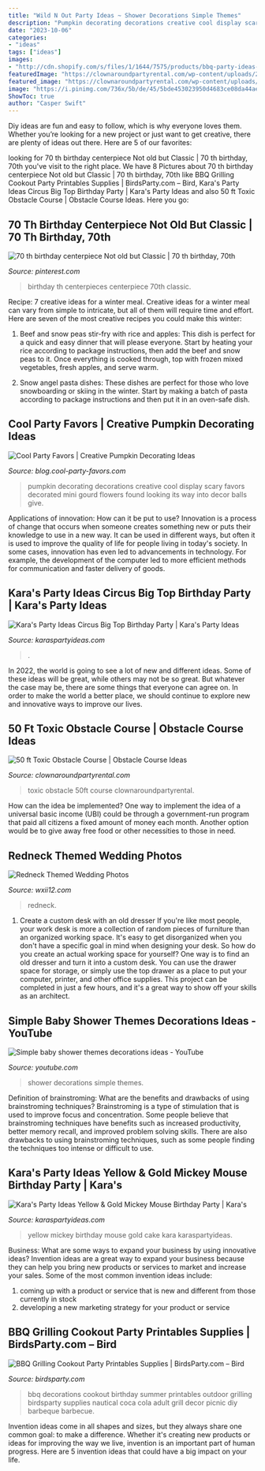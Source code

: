 ```yaml
---
title: "Wild N Out Party Ideas ~ Shower Decorations Simple Themes"
description: "Pumpkin decorating decorations creative cool display scary favors decorated mini gourd flowers found looking its way into decor balls give"
date: "2023-10-06"
categories:
- "ideas"
tags: ["ideas"]
images:
- "http://cdn.shopify.com/s/files/1/1644/7575/products/bbq-party-ideas-coca-cola-printables32_1024x1024.jpg?v=1481365821"
featuredImage: "https://clownaroundpartyrental.com/wp-content/uploads/2018/03/50ft-Toxic-Obstacle3.jpg"
featured_image: "https://clownaroundpartyrental.com/wp-content/uploads/2018/03/50ft-Toxic-Obstacle3.jpg"
image: "https://i.pinimg.com/736x/5b/de/45/5bde453023950d4683ce08da44ae4ceb--birthday-centerpieces-th-birthday.jpg"
ShowToc: true
author: "Casper Swift"
---
```



Diy ideas are fun and easy to follow, which is why everyone loves them. Whether you’re looking for a new project or just want to get creative, there are plenty of ideas out there. Here are 5 of our favorites: 

	

		
looking for 70 th birthday centerpiece Not old but Classic | 70 th birthday, 70th you've visit to the right place. We have 8 Pictures about 70 th birthday centerpiece Not old but Classic | 70 th birthday, 70th like BBQ Grilling Cookout Party Printables Supplies | BirdsParty.com – Bird, Kara&#039;s Party Ideas Circus Big Top Birthday Party | Kara&#039;s Party Ideas and also 50 ft Toxic Obstacle Course | Obstacle Course Ideas. Here you go:
		
    
## 70 Th Birthday Centerpiece Not Old But Classic | 70 Th Birthday, 70th

<img loading=lazy src="https://i.pinimg.com/736x/5b/de/45/5bde453023950d4683ce08da44ae4ceb--birthday-centerpieces-th-birthday.jpg" onerror="this.onerror=null;this.src='https://tse2.mm.bing.net/th?id=OIP.ym4008k9OZKyKZoq0LR5KgHaLy&amp;pid=15.1';" alt="70 th birthday centerpiece Not old but Classic | 70 th birthday, 70th">

_Source: pinterest.com_

>birthday th centerpieces centerpiece 70th classic. 

	

Recipe: 7 creative ideas for a winter meal.
Creative ideas for a winter meal can vary from simple to intricate, but all of them will require time and effort. Here are seven of the most creative recipes you could make this winter: 
1. Beef and snow peas stir-fry with rice and apples: This dish is perfect for a quick and easy dinner that will please everyone. Start by heating your rice according to package instructions, then add the beef and snow peas to it. Once everything is cooked through, top with frozen mixed vegetables, fresh apples, and serve warm. 

2. Snow angel pasta dishes: These dishes are perfect for those who love snowboarding or skiing in the winter. Start by making a batch of pasta according to package instructions and then put it in an oven-safe dish.

    
## Cool Party Favors | Creative Pumpkin Decorating Ideas

<img loading=lazy src="http://blog.cool-party-favors.com/wp-content/uploads/2012/10/Pumpkin-Decorations-764x1024.jpg" onerror="this.onerror=null;this.src='https://tse4.mm.bing.net/th?id=OIP.6DPIdwhpRmsaP7hHhCCxTAHaJ7&amp;pid=15.1';" alt="Cool Party Favors | Creative Pumpkin Decorating Ideas">

_Source: blog.cool-party-favors.com_

>pumpkin decorating decorations creative cool display scary favors decorated mini gourd flowers found looking its way into decor balls give. 

	

Applications of innovation: How can it be put to use?
Innovation is a process of change that occurs when someone creates something new or puts their knowledge to use in a new way. It can be used in different ways, but often it is used to improve the quality of life for people living in today's society. In some cases, innovation has even led to advancements in technology. For example, the development of the computer led to more efficient methods for communication and faster delivery of goods.

    
## Kara&#039;s Party Ideas Circus Big Top Birthday Party | Kara&#039;s Party Ideas

<img loading=lazy src="https://karaspartyideas.com/wp-content/uploads/2017/08/circus3-683x1024.jpg" onerror="this.onerror=null;this.src='https://tse1.mm.bing.net/th?id=OIP.vizCR-0EUPuWs9Kat721gQHaLG&amp;pid=15.1';" alt="Kara&#039;s Party Ideas Circus Big Top Birthday Party | Kara&#039;s Party Ideas">

_Source: karaspartyideas.com_

>. 

	

In 2022, the world is going to see a lot of new and different ideas. Some of these ideas will be great, while others may not be so great. But whatever the case may be, there are some things that everyone can agree on. In order to make the world a better place, we should continue to explore new and innovative ways to improve our lives.

    
## 50 Ft Toxic Obstacle Course | Obstacle Course Ideas

<img loading=lazy src="https://clownaroundpartyrental.com/wp-content/uploads/2018/03/50ft-Toxic-Obstacle3.jpg" onerror="this.onerror=null;this.src='https://tse4.mm.bing.net/th?id=OIP.5PYU4VoYxiT6qgDnHmLu_AHaFj&amp;pid=15.1';" alt="50 ft Toxic Obstacle Course | Obstacle Course Ideas">

_Source: clownaroundpartyrental.com_

>toxic obstacle 50ft course clownaroundpartyrental. 

	

How can the idea be implemented?
One way to implement the idea of a universal basic income (UBI) could be through a government-run program that paid all citizens a fixed amount of money each month. Another option would be to give away free food or other necessities to those in need.

    
## Redneck Themed Wedding Photos

<img loading=lazy src="https://kubrick.htvapps.com/htv-prod-media.s3.amazonaws.com/ibmig/cms/image/wxii/4589830-4589830.jpg?crop=1xw:0.70312500000000000xh;center,top&amp;resize=1200:*" onerror="this.onerror=null;this.src='https://tse1.mm.bing.net/th?id=OIP.z86L7W-zdwOHqMOYXspfCAHaEK&amp;pid=15.1';" alt="Redneck Themed Wedding Photos">

_Source: wxii12.com_

>redneck. 

	

1. Create a custom desk with an old dresser
If you're like most people, your work desk is more a collection of random pieces of furniture than an organized working space. It's easy to get disorganized when you don't have a specific goal in mind when designing your desk. So how do you create an actual working space for yourself? One way is to find an old dresser and turn it into a custom desk. You can use the drawer space for storage, or simply use the top drawer as a place to put your computer, printer, and other office supplies. This project can be completed in just a few hours, and it's a great way to show off your skills as an architect.

    
## Simple Baby Shower Themes Decorations Ideas - YouTube

<img loading=lazy src="https://i.ytimg.com/vi/SBpa489Hz9U/maxresdefault.jpg" onerror="this.onerror=null;this.src='https://tse3.mm.bing.net/th?id=OIP.5VVYit91AMO0ChRQ5hqvMwHaEK&amp;pid=15.1';" alt="Simple baby shower themes decorations ideas - YouTube">

_Source: youtube.com_

>shower decorations simple themes. 

	

Definition of brainstroming: What are the benefits and drawbacks of using brainstroming techniques?
Brainstroming is a type of stimulation that is used to improve focus and concentration. Some people believe that brainstroming techniques have benefits such as increased productivity, better memory recall, and improved problem solving skills. There are also drawbacks to using brainstroming techniques, such as some people finding the techniques too intense or difficult to use.

    
## Kara&#039;s Party Ideas Yellow &amp; Gold Mickey Mouse Birthday Party | Kara&#039;s

<img loading=lazy src="https://karaspartyideas.com/wp-content/uploads/2017/12/Yellow-Gold-Mickey-Mouse-Birthday-Party-via-Karas-Party-Ideas-KarasPartyIdeas.com14.jpg" onerror="this.onerror=null;this.src='https://tse2.mm.bing.net/th?id=OIP.YzoJZ6aOrAxlMl1Q7sdU0QHaLH&amp;pid=15.1';" alt="Kara&#039;s Party Ideas Yellow &amp; Gold Mickey Mouse Birthday Party | Kara&#039;s">

_Source: karaspartyideas.com_

>yellow mickey birthday mouse gold cake kara karaspartyideas. 

	

Business: What are some ways to expand your business by using innovative ideas?
Invention ideas are a great way to expand your business because they can help you bring new products or services to market and increase your sales. Some of the most common invention ideas include:
1. coming up with a product or service that is new and different from those currently in stock
2. developing a new marketing strategy for your product or service

    
## BBQ Grilling Cookout Party Printables Supplies | BirdsParty.com – Bird

<img loading=lazy src="http://cdn.shopify.com/s/files/1/1644/7575/products/bbq-party-ideas-coca-cola-printables32_1024x1024.jpg?v=1481365821" onerror="this.onerror=null;this.src='https://tse3.mm.bing.net/th?id=OIP.ragGc1zD7yGru5FenvbfOAHaJ4&amp;pid=15.1';" alt="BBQ Grilling Cookout Party Printables Supplies | BirdsParty.com – Bird">

_Source: birdsparty.com_

>bbq decorations cookout birthday summer printables outdoor grilling birdsparty supplies nautical coca cola adult grill decor picnic diy barbeque barbecue. 

	

Invention ideas come in all shapes and sizes, but they always share one common goal: to make a difference. Whether it's creating new products or ideas for improving the way we live, invention is an important part of human progress. Here are 5 invention ideas that could have a big impact on your life.

